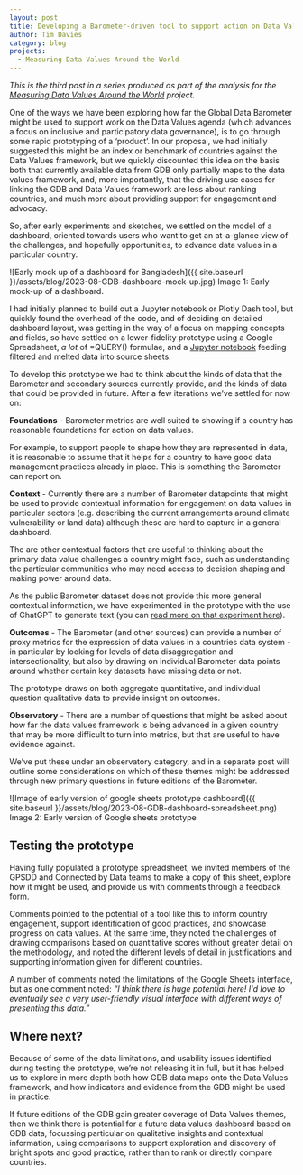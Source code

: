 ```yaml
---
layout: post
title: Developing a Barometer-driven tool to support action on Data Values
author: Tim Davies
category: blog
projects:
  - Measuring Data Values Around the World
---
```


*This is the third post in a series produced as part of the analysis for the [Measuring Data Values Around the World](https://connectedbydata.org/projects/2023-measuring-data-values) project.*

<!--more-->

One of the ways we have been exploring how far the Global Data Barometer might be used to support work on the Data Values agenda (which advances a focus on inclusive and participatory data governance), is to go through some rapid prototyping of a ‘product’. In our proposal, we had initially suggested this might be an index or benchmark of countries against the Data Values framework, but we quickly discounted this idea on the basis both that currently available data from GDB only partially maps to the data values framework, and, more importantly, that the driving use cases for linking the GDB and Data Values framework are less about ranking countries, and much more about providing support for engagement and advocacy. 

So, after early experiments and sketches, we settled on the model of a dashboard, oriented towards users who want to get an at-a-glance view of the challenges, and hopefully opportunities, to advance data values in a particular country. 

![Early mock up of a dashboard for Bangladesh]({{ site.baseurl }}/assets/blog/2023-08-GDB-dashboard-mock-up.jpg)
Image 1: Early mock-up of a dashboard.

I had initially planned to build out a Jupyter notebook or Plotly Dash tool, but quickly found the overhead of the code, and of deciding on detailed dashboard layout, was getting in the way of a focus on mapping concepts and fields, so have settled on a lower-fidelity prototype using a Google Spreadsheet, _a lot_ of =QUERY() formulae, and a [Jupyter notebook](https://colab.research.google.com/drive/1LZWHzEPnFjho6Am-td0MYLWKwBcBWNiq#scrollTo=8gDbAs_m9gV2) feeding filtered and melted data into source sheets.

To develop this prototype we had to think about the kinds of data that the Barometer and secondary sources currently provide, and the kinds of data that could be provided in future. After a few iterations we’ve settled for now on:

**Foundations** - Barometer metrics are well suited to showing if a country has reasonable foundations for action on data values. 

For example, to support people to shape how they are represented in data, it is reasonable to assume that it helps for a country to have good data management practices already in place. This is something the Barometer can report on.  

**Context** - Currently there are a number of Barometer datapoints that might be used to provide contextual information for engagement on data values in particular sectors (e.g. describing the current arrangements around climate vulnerability or land data) although these are hard to capture in a general dashboard. 

The are other contextual factors that are useful to thinking about the primary data value challenges a country might face, such as understanding the particular communities who may need access to decision shaping and making power around data. 

As the public Barometer dataset does not provide this more general contextual information, we have experimented in the prototype with the use of ChatGPT to generate text (you can [read more on that experiment here](https://connectedbydata.org/blog/2023/06/02/large-language-models-expert-survey)). 

**Outcomes** - The Barometer (and other sources) can provide a number of proxy metrics for the expression of data values in a countries data system - in particular by looking for levels of data disaggregation and intersectionality, but also by drawing on individual Barometer data points around whether certain key datasets have missing data or not.  

The prototype draws on both aggregate quantitative, and individual question qualitative data to provide insight on outcomes.

**Observatory** - There are a number of questions that might be asked about how far the data values framework is being advanced in a given country that may be more difficult to turn into metrics, but that are useful to have evidence against.  

We’ve put these under an observatory category, and in a separate post will outline some considerations on which of these themes might be addressed through new primary questions in future editions of the Barometer.

![Image of early version of google sheets prototype dashboard]({{ site.baseurl }}/assets/blog/2023-08-GDB-dashboard-spreadsheet.png)
Image 2: Early version of Google sheets prototype


## Testing the prototype

Having fully populated a prototype spreadsheet, we invited members of the GPSDD and Connected by Data teams to make a copy of this sheet, explore how it might be used, and provide us with comments through a feedback form. 

Comments pointed to the potential of a tool like this to inform country engagement, support identification of good practices, and showcase progress on data values. At the same time, they noted the challenges of drawing comparisons based on quantitative scores without greater detail on the methodology, and noted the different levels of detail in justifications and supporting information given for different countries. 

A number of comments noted the limitations of the Google Sheets interface, but as one comment noted: _“I think there is huge potential here! I'd love to eventually see a very user-friendly visual interface with different ways of presenting this data.”_

## Where next?

Because of some of the data limitations, and usability issues identified during testing the prototype, we’re not releasing it in full, but it has helped us to explore in more depth both how GDB data maps onto the Data Values framework, and how indicators and evidence from the GDB might be used in practice.

If future editions of the GDB gain greater coverage of Data Values themes, then we think there is potential for a future data values dashboard based on GDB data, focussing particular on qualitative insights and contextual information, using comparisons to support exploration and discovery of bright spots and good practice, rather than to rank or directly compare countries. 
